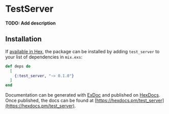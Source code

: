 # TestServer

**TODO: Add description**

## Installation

If [available in Hex](https://hex.pm/docs/publish), the package can be installed
by adding `test_server` to your list of dependencies in `mix.exs`:

```elixir
def deps do
  [
    {:test_server, "~> 0.1.0"}
  ]
end
```

Documentation can be generated with [ExDoc](https://github.com/elixir-lang/ex_doc)
and published on [HexDocs](https://hexdocs.pm). Once published, the docs can
be found at [https://hexdocs.pm/test_server](https://hexdocs.pm/test_server).

